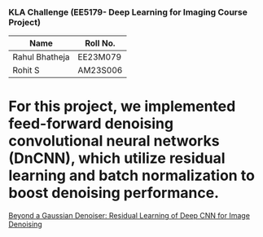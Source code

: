 ### KLA Challenge (EE5179- Deep Learning for Imaging Course Project)

| Name | Roll No. |
|----------|----------|
| Rahul Bhatheja   | EE23M079   |
| Rohit S   | AM23S006   |

# For this project, we implemented feed-forward denoising convolutional neural networks (DnCNN), which utilize residual learning and batch normalization to boost denoising performance.

<a href="https://arxiv.org/abs/1608.03981" target="_blank">Beyond a Gaussian Denoiser: Residual Learning of Deep CNN for Image Denoising</a>

